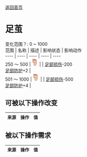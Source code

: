 [返回首页](index.md)  
# 足茧  
变化范围？: 0 ~ 1000  
范围  |  名称  |  描述  |  影响状态  |  影响动作  
----  |  ----  |  ----  |  ----  |  ----  
250 ～ 500  |  <img decoding="async" src="Sprite/Foot.png" style="width:20px;">  |    |  [足部损伤](FootDamage.md)-200<br>[足部防护](FootProtection.md)+2  |    
501 ～ 1000  |  <img decoding="async" src="Sprite/Foot.png" style="width:20px;">  |    |  [足部损伤](FootDamage.md)-500<br>[足部防护](FootProtection.md)+4  |    
## 可被以下操作改变  
来源  |  操作  |  值  
----  |  ----  |  ----  
## 被以下操作需求  
来源  |  操作  |  值  
----  |  ----  |  ----  

